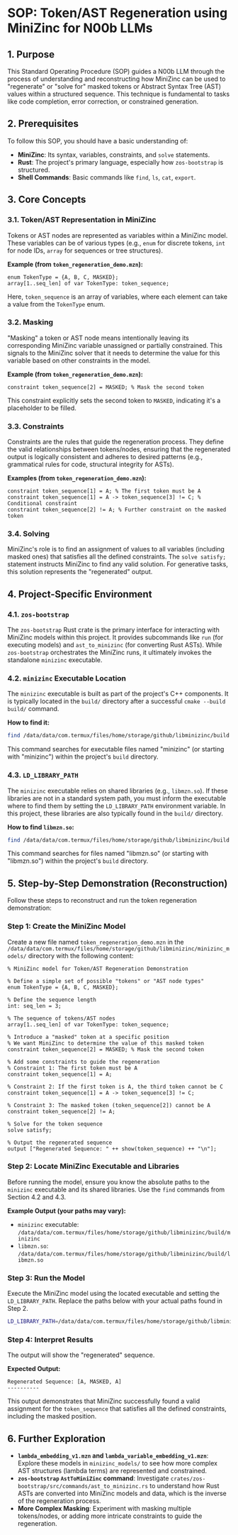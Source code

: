 # SOP: Token/AST Regeneration using MiniZinc for N00b LLMs

## 1. Purpose

This Standard Operating Procedure (SOP) guides a N00b LLM through the process of understanding and reconstructing how MiniZinc can be used to "regenerate" or "solve for" masked tokens or Abstract Syntax Tree (AST) values within a structured sequence. This technique is fundamental to tasks like code completion, error correction, or constrained generation.

## 2. Prerequisites

To follow this SOP, you should have a basic understanding of:
*   **MiniZinc**: Its syntax, variables, constraints, and `solve` statements.
*   **Rust**: The project's primary language, especially how `zos-bootstrap` is structured.
*   **Shell Commands**: Basic commands like `find`, `ls`, `cat`, `export`.

## 3. Core Concepts

### 3.1. Token/AST Representation in MiniZinc

Tokens or AST nodes are represented as variables within a MiniZinc model. These variables can be of various types (e.g., `enum` for discrete tokens, `int` for node IDs, `array` for sequences or tree structures).

**Example (from `token_regeneration_demo.mzn`):**
```minizinc
enum TokenType = {A, B, C, MASKED};
array[1..seq_len] of var TokenType: token_sequence;
```
Here, `token_sequence` is an array of variables, where each element can take a value from the `TokenType` enum.

### 3.2. Masking

"Masking" a token or AST node means intentionally leaving its corresponding MiniZinc variable unassigned or partially constrained. This signals to the MiniZinc solver that it needs to determine the value for this variable based on other constraints in the model.

**Example (from `token_regeneration_demo.mzn`):**
```minizinc
constraint token_sequence[2] = MASKED; % Mask the second token
```
This constraint explicitly sets the second token to `MASKED`, indicating it's a placeholder to be filled.

### 3.3. Constraints

Constraints are the rules that guide the regeneration process. They define the valid relationships between tokens/nodes, ensuring that the regenerated output is logically consistent and adheres to desired patterns (e.g., grammatical rules for code, structural integrity for ASTs).

**Examples (from `token_regeneration_demo.mzn`):**
```minizinc
constraint token_sequence[1] = A; % The first token must be A
constraint token_sequence[1] = A -> token_sequence[3] != C; % Conditional constraint
constraint token_sequence[2] != A; % Further constraint on the masked token
```

### 3.4. Solving

MiniZinc's role is to find an assignment of values to all variables (including masked ones) that satisfies all the defined constraints. The `solve satisfy;` statement instructs MiniZinc to find any valid solution. For generative tasks, this solution represents the "regenerated" output.

## 4. Project-Specific Environment

### 4.1. `zos-bootstrap`

The `zos-bootstrap` Rust crate is the primary interface for interacting with MiniZinc models within this project. It provides subcommands like `run` (for executing models) and `ast_to_minizinc` (for converting Rust ASTs). While `zos-bootstrap` orchestrates the MiniZinc runs, it ultimately invokes the standalone `minizinc` executable.

### 4.2. `minizinc` Executable Location

The `minizinc` executable is built as part of the project's C++ components. It is typically located in the `build/` directory after a successful `cmake --build build/` command.

**How to find it:**
```bash
find /data/data/com.termux/files/home/storage/github/libminizinc/build -name "minizinc*" -type f -executable
```
This command searches for executable files named "minizinc" (or starting with "minizinc") within the project's `build` directory.

### 4.3. `LD_LIBRARY_PATH`

The `minizinc` executable relies on shared libraries (e.g., `libmzn.so`). If these libraries are not in a standard system path, you must inform the executable where to find them by setting the `LD_LIBRARY_PATH` environment variable. In this project, these libraries are also typically found in the `build/` directory.

**How to find `libmzn.so`:**
```bash
find /data/data/com.termux/files/home/storage/github/libminizinc/build -name "libmzn.so*" -type f
```
This command searches for files named "libmzn.so" (or starting with "libmzn.so") within the project's `build` directory.

## 5. Step-by-Step Demonstration (Reconstruction)

Follow these steps to reconstruct and run the token regeneration demonstration:

### Step 1: Create the MiniZinc Model

Create a new file named `token_regeneration_demo.mzn` in the `/data/data/com.termux/files/home/storage/github/libminizinc/minizinc_models/` directory with the following content:

```minizinc
% MiniZinc model for Token/AST Regeneration Demonstration

% Define a simple set of possible "tokens" or "AST node types"
enum TokenType = {A, B, C, MASKED};

% Define the sequence length
int: seq_len = 3;

% The sequence of tokens/AST nodes
array[1..seq_len] of var TokenType: token_sequence;

% Introduce a "masked" token at a specific position
% We want MiniZinc to determine the value of this masked token
constraint token_sequence[2] = MASKED; % Mask the second token

% Add some constraints to guide the regeneration
% Constraint 1: The first token must be A
constraint token_sequence[1] = A;

% Constraint 2: If the first token is A, the third token cannot be C
constraint token_sequence[1] = A -> token_sequence[3] != C;

% Constraint 3: The masked token (token_sequence[2]) cannot be A
constraint token_sequence[2] != A;

% Solve for the token sequence
solve satisfy;

% Output the regenerated sequence
output ["Regenerated Sequence: " ++ show(token_sequence) ++ "\n"];
```

### Step 2: Locate MiniZinc Executable and Libraries

Before running the model, ensure you know the absolute paths to the `minizinc` executable and its shared libraries. Use the `find` commands from Section 4.2 and 4.3.

**Example Output (your paths may vary):**
*   `minizinc` executable: `/data/data/com.termux/files/home/storage/github/libminizinc/build/minizinc`
*   `libmzn.so`: `/data/data/com.termux/files/home/storage/github/libminizinc/build/libmzn.so`

### Step 3: Run the Model

Execute the MiniZinc model using the located executable and setting the `LD_LIBRARY_PATH`. Replace the paths below with your actual paths found in Step 2.

```bash
LD_LIBRARY_PATH=/data/data/com.termux/files/home/storage/github/libminizinc/build /data/data/com.termux/files/home/storage/github/libminizinc/build/minizinc /data/data/com.termux/files/home/storage/github/libminizinc/minizinc_models/token_regeneration_demo.mzn
```

### Step 4: Interpret Results

The output will show the "regenerated" sequence.

**Expected Output:**
```
Regenerated Sequence: [A, MASKED, A]
----------
```
This output demonstrates that MiniZinc successfully found a valid assignment for the `token_sequence` that satisfies all the defined constraints, including the masked position.

## 6. Further Exploration

*   **`lambda_embedding_v1.mzn` and `lambda_variable_embedding_v1.mzn`**: Explore these models in `minizinc_models/` to see how more complex AST structures (lambda terms) are represented and constrained.
*   **`zos-bootstrap` `AstToMiniZinc` command**: Investigate `crates/zos-bootstrap/src/commands/ast_to_minizinc.rs` to understand how Rust ASTs are converted into MiniZinc models and data, which is the inverse of the regeneration process.
*   **More Complex Masking**: Experiment with masking multiple tokens/nodes, or adding more intricate constraints to guide the regeneration.
